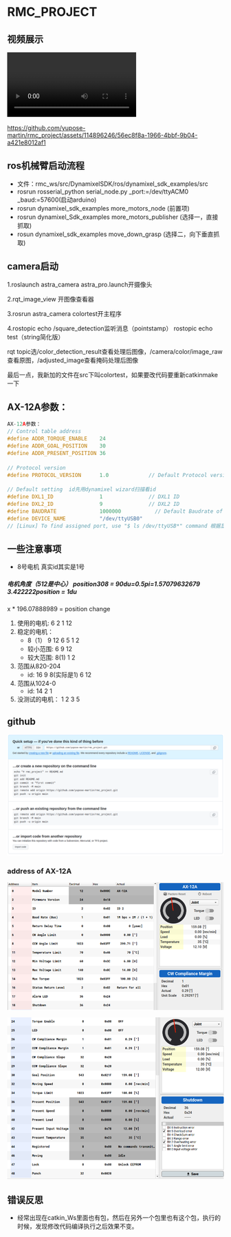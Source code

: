 # RMC_PROJECT

## 视频展示

<video>
  <source src="README.assets/grasp.mp4" type="video/mp4">
  Your browser does not support the video tag.
</video>

https://github.com/yupose-martin/rmc_project/assets/114896246/56ec8f8a-1966-4bbf-9b04-a421e8012af1



## ros机械臂启动流程

* 文件：rmc_ws/src/DynamixelSDK/ros/dynamixel_sdk_examples/src
* rosrun rosserial_python serial_node.py _port:=/dev/ttyACM0 _baud:=57600(启动arduino)
* rosrun dynamixel_sdk_examples more_motors_node (前置项)
* rosrun dynamixel_Sdk_examples more_motors_publisher  (选择一，直接抓取)
* rosun dynamixel_sdk_examples move_down_grasp (选择二，向下垂直抓取)

## camera启动

1.roslaunch astra_camera astra_pro.launch开摄像头

2.rqt_image_view 开图像查看器

3.rosrun astra_camera colortest开主程序

4.rostopic echo /square_detection监听消息（pointstamp）
rostopic echo test（string简化版）

rqt topic选/color_detection_result查看处理后图像，/camera/color/image_raw查看原图，/adjusted_image查看掩码处理后图像

最后一点，我新加的文件在src下叫colortest，如果要改代码要重新catkinmake一下

## AX-12A参数：

```c++
AX-12A参数：
// Control table address
#define ADDR_TORQUE_ENABLE    24
#define ADDR_GOAL_POSITION    30
#define ADDR_PRESENT_POSITION 36

// Protocol version
#define PROTOCOL_VERSION      1.0             // Default Protocol version of DYNAMIXEL X series.

// Default setting  id先用dynamixel wizard扫描看id
#define DXL1_ID               1               // DXL1 ID
#define DXL2_ID               9               // DXL2 ID
#define BAUDRATE              1000000           // Default Baudrate of DYNAMIXEL X series
#define DEVICE_NAME           "/dev/ttyUSB0"  
// [Linux] To find assigned port, use "$ ls /dev/ttyUSB*" command 根据显示更改usb
```

## 一些注意事项

* 8号电机 真实id其实是1号

##### 电机角度（512是中心） position308 = 90du=0.5pi=1.57079632679       3.422222position = 1du

x * 196.07888989 = position change

1. 使用的电机: 6  2  1  12
1. 稳定的电机：
   * 8（1） 9 12 6 5 1 2
   * 较小范围: 6 9 12
   * 较大范围: 8(1) 1  2
2. 范围从820-204
   * id:  16 9 8(实际是1) 6 12
3. 范围从1024-0
   * id: 14 2 1
4. 没测试的电机： 1 2 3 5

## github

![image-20240103170043179](README.assets/image-20240103170043179.png)

### address of AX-12A

![image-20240104173845224](README.assets/image-20240104173845224.png)

![image-20240104173857311](README.assets/image-20240104173857311.png)

## 错误反思

* 经常出现在catkin_Ws里面也有包，然后在另外一个包里也有这个包，执行的时候，发现修改代码编译执行之后效果不变。
